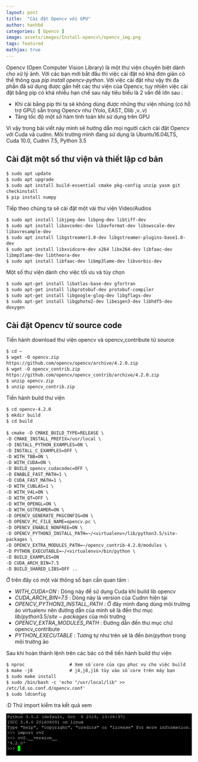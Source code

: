 ```yaml
---
layout: post
title:  "Cài đặt Opencv với GPU"
author: hanhbd
categories: [ Opencv ]
image: assets/images/Install-opencv\/opencv_img.png
tags: featured
mathjax: true
---
```


Opencv (Open Computer Vision Library) là một thư viện chuyên biệt dành cho xử lý ảnh. Với các bạn mới bắt đầu thì việc cài đặt nó khá đơn giản có thể thông qua *pip install opencv-python*. Với việc cài đặt như vậy thì đa phần đã sử dụng được gần hết các thư viện của Opencv, tuy nhiên việc cài đặt bằng pip có khá nhiều hạn chế sau này tiêu biểu là 2 vấn đề lớn sau : 

- Khi cài bằng pip thì ta sẽ không dùng được những thư viện nhúng (có hỗ trợ GPU) sẵn trong Opencv như (Yolo, EAST, Dlib ,v..v)
- Tăng tốc độ một số hàm tính toán khi sử dụng trên GPU  

Vì vậy trong bài viết này mình sẽ hướng dẫn mọi người cách cài đặt Opencv với Cuda và cudnn. Môi trường mình đang sử dụng là Ubuntu16.04LTS, Cuda 10.0, Cudnn 7.5, Python 3.5

## Cài đặt một số thư viện và thiết lập cơ bản 

```console
$ sudo apt update
$ sudo apt upgrade
$ sudo apt install build-essential cmake pkg-config unzip yasm git checkinstall
$ pip install numpy
```

Tiếp theo chúng ta sẽ cài đặt một vài thư viện Video/Audios

```console
$ sudo apt install libjpeg-dev libpng-dev libtiff-dev
$ sudo apt install libavcodec-dev libavformat-dev libswscale-dev libavresample-dev
$ sudo apt install libgstreamer1.0-dev libgstreamer-plugins-base1.0-dev
$ sudo apt install libxvidcore-dev x264 libx264-dev libfaac-dev libmp3lame-dev libtheora-dev 
$ sudo apt install libfaac-dev libmp3lame-dev libvorbis-dev
```

Một số thư viện dành cho việc tối ưu và tùy chọn

```console
$ sudo apt-get install libatlas-base-dev gfortran
$ sudo apt-get install libprotobuf-dev protobuf-compiler
$ sudo apt-get install libgoogle-glog-dev libgflags-dev
$ sudo apt-get install libgphoto2-dev libeigen3-dev libhdf5-dev doxygen
```

## Cài đặt Opencv từ source code

Tiến hành download thư viện opencv và opencv_contribute từ source 

```console
$ cd ~
$ wget -O opencv.zip https://github.com/opencv/opencv/archive/4.2.0.zip
$ wget -O opencv_contrib.zip https://github.com/opencv/opencv_contrib/archive/4.2.0.zip
$ unzip opencv.zip
$ unzip opencv_contrib.zip
```
Tiến hành build thư viện

```console
$ cd opencv-4.2.0
$ mkdir build
$ cd build

$ cmake -D CMAKE_BUILD_TYPE=RELEASE \
-D CMAKE_INSTALL_PREFIX=/usr/local \
-D INSTALL_PYTHON_EXAMPLES=ON \
-D INSTALL_C_EXAMPLES=OFF \
-D WITH_TBB=ON \
-D WITH_CUDA=ON \
-D BUILD_opencv_cudacodec=OFF \
-D ENABLE_FAST_MATH=1 \
-D CUDA_FAST_MATH=1 \
-D WITH_CUBLAS=1 \
-D WITH_V4L=ON \
-D WITH_QT=OFF \
-D WITH_OPENGL=ON \
-D WITH_GSTREAMER=ON \
-D OPENCV_GENERATE_PKGCONFIG=ON \
-D OPENCV_PC_FILE_NAME=opencv.pc \
-D OPENCV_ENABLE_NONFREE=ON \
-D OPENCV_PYTHON3_INSTALL_PATH=~/<virtualenv>/lib/python3.5/site-packages \
-D OPENCV_EXTRA_MODULES_PATH=~/opencv_contrib-4.2.0/modules \
-D PYTHON_EXECUTABLE=~/<virtualenvs>/bin/python \
-D BUILD_EXAMPLES=ON
-D CUDA_ARCH_BIN=7.5
-D BUILD_SHARED_LIBS=OFF ..
```

Ở trên đây có một vài thông số bạn cần quan tâm :
- *WITH_CUDA=ON*                    : Dòng này để sử dụng Cuda khi build lib opencv
- *CUDA_ARCH_BIN=7.5*               : Dòng này là version của Cudnn hiện tại
- *OPENCV_PYTHON3_INSTALL_PATH*    : Ở đây mình đang dùng môi trường ảo virtualenv nên đường dẫn của mình sẽ là đến thư mục $lib/python3.5/site-packages$ của môi trường
- *OPENCV_EXTRA_MODULES_PATH*       : Đường dẫn đến thư mục chứ opencv_contribute
- *PYTHON_EXECUTABLE*               : Tương tự như trên sẽ là đến $bin/python$ trong môi trường ảo

Sau khi hoàn thành lệnh trên các bác có thể tiến hành build thư viện 

```console
$ nproc                 # Xem số core của cpu phục vụ cho việc build
$ make -j8              # j4,j8,j16 tùy vào số core trên máy bạn
$ sudo make install
$ sudo /bin/bash -c 'echo "/usr/local/lib" >> /etc/ld.so.conf.d/opencv.conf'
$ sudo ldconfig
```

:D Thử import kiểm tra kết quả xem 

![](../assets/images/Install-opencv/cv2_import.png)

